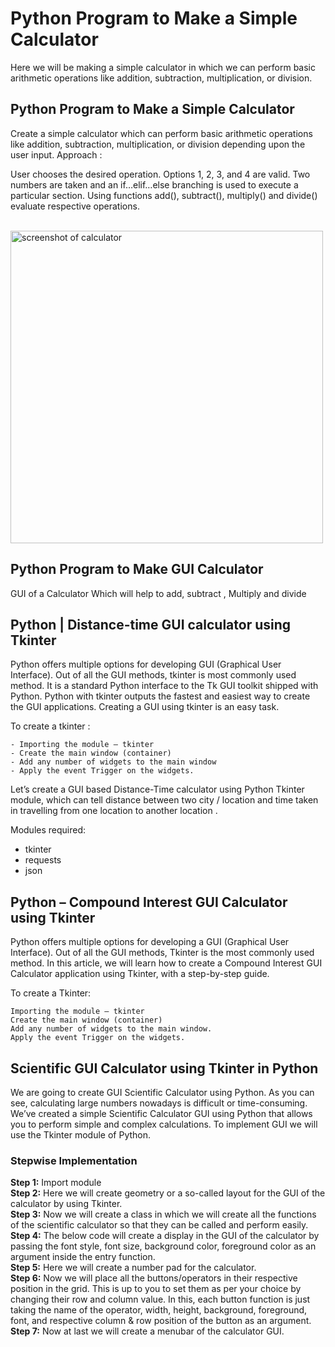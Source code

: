 # Python Program to Make a Simple Calculator

Here we will be making a simple calculator in which we can perform basic arithmetic operations like addition, subtraction, multiplication, or division.

## Python Program to Make a Simple Calculator

Create a simple calculator which can perform basic arithmetic operations like addition, subtraction, multiplication, or division depending upon the user input. Approach :

User chooses the desired operation. Options 1, 2, 3, and 4 are valid. Two numbers are taken and an if…elif…else branching is used to execute a particular section.
Using functions add(), subtract(), multiply() and divide() evaluate respective operations.

<!--- Image -->
<br>
<img alt="screenshot of calculator" width="500" src="https://media1.tenor.com/images/c0501a3e698bd33966ec1d98cc07048d/tenor.gif?itemid=8595411">
<br>

## Python Program to Make GUI Calculator

GUI of a Calculator Which will help to add, subtract , Multiply and divide

## Python | Distance-time GUI calculator using Tkinter

Python offers multiple options for developing GUI (Graphical User Interface). Out of all the GUI methods, tkinter is most commonly used method. It is a standard Python interface to the Tk GUI toolkit shipped with Python. Python with tkinter outputs the fastest and easiest way to create the GUI applications. Creating a GUI using tkinter is an easy task.

To create a tkinter :

    - Importing the module – tkinter
    - Create the main window (container)
    - Add any number of widgets to the main window
    - Apply the event Trigger on the widgets.

Let’s create a GUI based Distance-Time calculator using Python Tkinter module, which can tell distance between two city / location and time taken in travelling from one location to another location .

Modules required:
- tkinter
- requests
- json

## Python – Compound Interest GUI Calculator using Tkinter

Python offers multiple options for developing a GUI (Graphical User Interface). Out of all the GUI methods, Tkinter is the most commonly used method. In this article, we will learn how to create a Compound Interest GUI Calculator application using Tkinter, with a step-by-step guide.
 

To create a Tkinter: 

    Importing the module – tkinter
    Create the main window (container)
    Add any number of widgets to the main window.
    Apply the event Trigger on the widgets.

## Scientific GUI Calculator using Tkinter in Python

We are going to create GUI Scientific Calculator using Python. As you can see, calculating large numbers nowadays is difficult or time-consuming. We’ve created a simple Scientific Calculator GUI using Python that allows you to perform simple and complex calculations. To implement GUI we will use the Tkinter module of Python.

### Stepwise Implementation

**Step 1:** Import module <br>
**Step 2:** Here we will create geometry or a so-called layout for the GUI of the calculator by using Tkinter.
<br>**Step 3:** Now we will create a class in which we will create all the functions of the scientific calculator so that they can be called and perform easily.
<br>**Step 4:** The below code will create a display in the GUI of the calculator by passing the font style, font size, background color, foreground color as an argument inside the entry function. 
<br>**Step 5:** Here we will create a number pad for the calculator. 
<br>**Step 6:** Now we will place all the buttons/operators in their respective position in the grid. This is up to you to set them as per your choice by changing their row and column value. In this, each button function is just taking the name of the operator, width, height, background, foreground, font, and respective column & row position of the button as an argument. 
<br>**Step 7:** Now at last we will create a menubar of the calculator GUI. 
<br>
